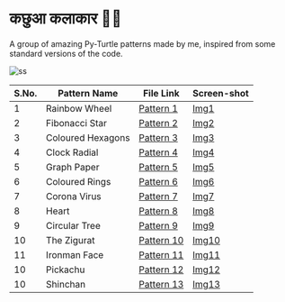 # कछुआ कलाकार 🐢🎨
 
A group of amazing Py-Turtle patterns made by me, inspired from some standard versions of the code.

![ss](https://user-images.githubusercontent.com/64016811/132805595-5f1afa6e-5e0a-4e54-8a7c-96db9b8bc526.png)


| S.No. | Pattern Name | File Link | Screen-shot |
|-------|--------------|-----------|-------------|
| 1 | Rainbow Wheel  | [Pattern 1](https://raw.githubusercontent.com/MainakRepositor/Kachhua-Kalakar/master/pat1.py) | [Img1](https://raw.githubusercontent.com/MainakRepositor/Kachhua-Kalakar/master/s10.jpg) |
| 2 | Fibonacci Star | [Pattern 2](https://raw.githubusercontent.com/MainakRepositor/Kachhua-Kalakar/master/pat2.py) | [Img2](https://raw.githubusercontent.com/MainakRepositor/Kachhua-Kalakar/master/s9.jpg) |
| 3 | Coloured Hexagons | [Pattern 3](https://raw.githubusercontent.com/MainakRepositor/Kachhua-Kalakar/master/pat3.py) | [Img3](https://raw.githubusercontent.com/MainakRepositor/Kachhua-Kalakar/master/s8.jpg) |
| 4 | Clock Radial | [Pattern 4](https://raw.githubusercontent.com/MainakRepositor/Kachhua-Kalakar/master/pat4.py) | [Img4](https://raw.githubusercontent.com/MainakRepositor/Kachhua-Kalakar/master/s7.jpg) |
| 5 | Graph Paper | [Pattern 5](https://raw.githubusercontent.com/MainakRepositor/Kachhua-Kalakar/master/pat5.py) | [Img5](https://raw.githubusercontent.com/MainakRepositor/Kachhua-Kalakar/master/s6.jpg) |
| 6 | Coloured Rings | [Pattern 6](https://raw.githubusercontent.com/MainakRepositor/Kachhua-Kalakar/master/pat6.py) | [Img6](https://raw.githubusercontent.com/MainakRepositor/Kachhua-Kalakar/master/s5.jpg) |
| 7 | Corona Virus | [Pattern 7](https://raw.githubusercontent.com/MainakRepositor/Kachhua-Kalakar/master/pat7.py) | [Img7](https://raw.githubusercontent.com/MainakRepositor/Kachhua-Kalakar/master/s4.jpg) |
| 8 | Heart | [Pattern 8](https://raw.githubusercontent.com/MainakRepositor/Kachhua-Kalakar/master/pat8.py) | [Img8](https://raw.githubusercontent.com/MainakRepositor/Kachhua-Kalakar/master/s3.jpg) |
| 9 | Circular Tree | [Pattern 9](https://raw.githubusercontent.com/MainakRepositor/Kachhua-Kalakar/master/pat9.py) | [Img9](https://raw.githubusercontent.com/MainakRepositor/Kachhua-Kalakar/master/s2.jpg) |
| 10 | The Zigurat | [Pattern 10](https://raw.githubusercontent.com/MainakRepositor/Kachhua-Kalakar/master/pat10.py) | [Img10](https://raw.githubusercontent.com/MainakRepositor/Kachhua-Kalakar/master/s1.jpg) |
| 11 | Ironman Face | [Pattern 11](https://raw.githubusercontent.com/MainakRepositor/Kachhua-Kalakar/master/pat11.py) | [Img11](https://raw.githubusercontent.com/MainakRepositor/Kachhua-Kalakar/master/s11.jpg) |
| 10 | Pickachu | [Pattern 12](https://raw.githubusercontent.com/MainakRepositor/Kachhua-Kalakar/master/pat12.py) | [Img12](https://raw.githubusercontent.com/MainakRepositor/Kachhua-Kalakar/master/s12.jpg) |
| 10 | Shinchan | [Pattern 13](https://raw.githubusercontent.com/MainakRepositor/Kachhua-Kalakar/master/pat13.py) | [Img13](https://raw.githubusercontent.com/MainakRepositor/Kachhua-Kalakar/master/s13.jpg) |
